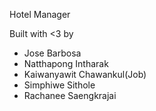 Hotel Manager

Built with <3 by

- Jose Barbosa
- Natthapong Intharak
- Kaiwanyawit Chawankul(Job)
- Simphiwe Sithole
- Rachanee Saengkrajai
